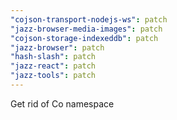 ```yaml
---
"cojson-transport-nodejs-ws": patch
"jazz-browser-media-images": patch
"cojson-storage-indexeddb": patch
"jazz-browser": patch
"hash-slash": patch
"jazz-react": patch
"jazz-tools": patch
---
```


Get rid of Co namespace
